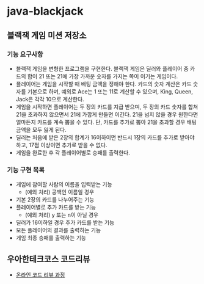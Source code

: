# java-blackjack
블랙잭 게임 미션 저장소
---
### 기능 요구사항
* 블랙잭 게임을 변형한 프로그램을 구현한다. 블랙잭 게임은 딜러와 플레이어 중 카드의 합이 21 또는 21에 가장 가까운 숫자를 가지는 쪽이 이기는 게임이다.
* 플레이어는 게임을 시작할 때 배팅 금액을 정해야 한다. 카드의 숫자 계산은 카드 숫자를 기본으로 하며, 예외로 Ace는 1 또는 11로 계산할 수 있으며, King, Queen, Jack은 각각 10으로 계산한다.
* 게임을 시작하면 플레이어는 두 장의 카드를 지급 받으며, 두 장의 카드 숫자를 합쳐 21을 초과하지 않으면서 21에 가깝게 만들면 이긴다. 21을 넘지 않을 경우 원한다면 얼마든지 카드를 계속 뽑을 수 있다. 단, 카드를 추가로 뽑아 21을 초과할 경우 배팅 금액을 모두 잃게 된다.
* 딜러는 처음에 받은 2장의 합계가 16이하이면 반드시 1장의 카드를 추가로 받아야 하고, 17점 이상이면 추가로 받을 수 없다.
* 게임을 완료한 후 각 플레이어별로 승패를 출력한다.

### 기능 구현 목록
* 게임에 참여할 사람의 이름을 입력받는 기능
    * (예외 처리) 공백인 이름일 경우
* 기본 2장의 카드를 나누어주는 기능
* 플레이어별로 추가 카드를 받는 기능
    * (예외 처리) y 또는 n이 아닐 경우
* 딜러가 16이하일 경우 추가 카드를 받는 기능
* 모든 플레이어의 결과를 출력하는 기능
* 게임 최종 승패를 출력하는 기능

## 우아한테크코스 코드리뷰
* [온라인 코드 리뷰 과정](https://github.com/woowacourse/woowacourse-docs/blob/master/maincourse/README.md)